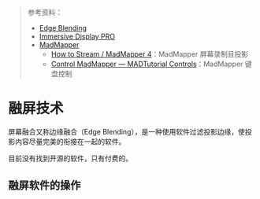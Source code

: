> 参考资料：
>
> - [Edge Blending](https://www.immersaview.com/resources/edge-blending/)
> - [Immersive Display PRO](https://fly.elise-ng.net/immersive-display-pro/)
> - [MadMapper](https://madmapper.com/madmapper/software)
>   - [How to Stream / MadMapper 4](https://www.youtube.com/watch?v=2GtTxHNCzzs)：MadMapper 屏幕录制且投影
>   - [Control MadMapper — MADTutorial Controls](https://www.youtube.com/watch?v=sZbRTVMJjsI)：MadMapper 键盘控制


# 融屏技术

屏幕融合又称边缘融合（Edge Blending），是一种使用软件过滤投影边缘，使投影内容尽量完美的衔接在一起的软件。

目前没有找到开源的软件，只有付费的。

## 融屏软件的操作

